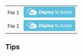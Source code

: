<table>
  <tr>
    <td>
      File 1
    </td>
    <td>
<a href="https://portal.azure.com/#create/Microsoft.Template/uri/https%3A%2F%2Fraw.githubusercontent.com%2Farnold-meenhorst-solutionary-nl%2Fpublic%2Fmaster%2Farm-container.json" target="_blank">
<img src="https://raw.githubusercontent.com/Azure/azure-quickstart-templates/master/1-CONTRIBUTION-GUIDE/images/deploytoazure.png"/>
  </td>
  <tr>
    <td>
      File 1
    </td>
    <td>
<a href="https://portal.azure.com/#create/Microsoft.Template/uri/https%3A%2F%2Fraw.githubusercontent.com%2Farnold-meenhorst-solutionary-nl%2Fpublic%2Fmaster%2Fpostgres-container.json" target="_blank">
<img src="https://raw.githubusercontent.com/Azure/azure-quickstart-templates/master/1-CONTRIBUTION-GUIDE/images/deploytoazure.png"/>
  </td>
  </tr>
  </tr>
 </table>

## Tips

